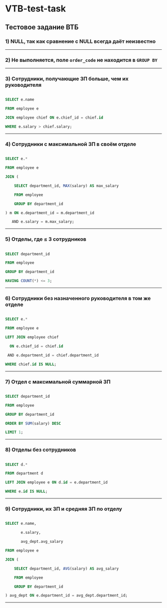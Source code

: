 # VTB-test-task
Тестовое задание ВТБ
---
### 1) NULL, так как сравнение с NULL всегда даёт неизвестно  

---
### 2) Не выполняется, поле `order_code` не находится в `GROUP BY`  
---
### 3) Сотрудники, получающие ЗП больше, чем их руководителя

```sql

SELECT e.name

FROM employee e

JOIN employee chief ON e.chief_id = chief.id

WHERE e.salary > chief.salary;

```
---
### 4) Сотрудники с максимальной ЗП в своём отделе

```sql

SELECT e.*

FROM employee e

JOIN (

    SELECT department_id, MAX(salary) AS max_salary

    FROM employee

    GROUP BY department_id

) m ON e.department_id = m.department_id

   AND e.salary = m.max_salary;

```
---
### 5) Отделы, где ≤ 3 сотрудников

```sql

SELECT department_id

FROM employee

GROUP BY department_id

HAVING COUNT(*) <= 3;

```
---
### 6) Сотрудники без назначенного руководителя в том же отделе

```sql

SELECT e.*

FROM employee e

LEFT JOIN employee chief

  ON e.chief_id = chief.id

 AND e.department_id = chief.department_id

WHERE chief.id IS NULL;

```
---
### 7) Отдел с максимальной суммарной ЗП

```sql

SELECT department_id

FROM employee

GROUP BY department_id

ORDER BY SUM(salary) DESC

LIMIT 1;

```
---
### 8) Отделы без сотрудников
```sql

SELECT d.*

FROM department d

LEFT JOIN employee e ON d.id = e.department_id

WHERE e.id IS NULL;

```
---
### 9) Сотрудники, их ЗП и средняя ЗП по отделу
```sql

SELECT e.name,

       e.salary,

       avg_dept.avg_salary

FROM employee e

JOIN (

    SELECT department_id, AVG(salary) AS avg_salary

    FROM employee

    GROUP BY department_id

) avg_dept ON e.department_id = avg_dept.department_id;

```
---
